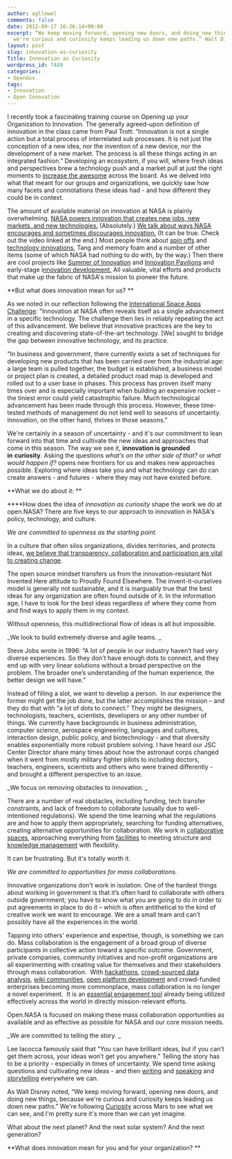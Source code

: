 ```yaml
---
author: agllewel
comments: false
date: 2012-09-17 16:26:14+00:00
excerpt: “We keep moving forward, opening new doors, and doing new things, because
  we're curious and curiosity keeps leading us down new paths.” Walt Disney
layout: post
slug: innovation-as-curiosity
Title: Innovation as Curiosity
wordpress_id: 7449
categories:
- OpenGov
tags:
- Innovation
- Open Innovation
---
```


I recently took a fascinating training course on Opening up your Organization to Innovation. The generally agreed-upon definition of innovation in the class came from Paul Trott: “Innovation is not a single action but a total process of interrelated sub processes. It is not just the conception of a new idea, nor the invention of a new device, nor the development of a new market. The process is all these things acting in an integrated fashion.” Developing an ecosystem, if you will, where fresh ideas and perspectives brew a technology push and a market pull at just the right moments to [increase the awesome](http://www.youtube.com/watch?v=IOKRR9sYlzc) across the board. As we delved into what that meant for our groups and organizations, we quickly saw how many facets and connotations these ideas had - and how different they could be in context.

The amount of available material on innovation at NASA is plainly overwhelming. [NASA powers innovation that creates new jobs, new markets, and new technologies.](http://www.nasa.gov/50th/innovation/) (Absolutely.) [We talk about ways NASA encourages and sometimes discourages innovation.](http://wiki.nasa.gov/cm/blog/waynehalesblog/posts/post_1237212199973.html) (It can be true. Check out the video linked at the end.) Most people think about [spin offs](http://spinoff.nasa.gov/) and [technology innovations](http://www.popsci.com/technology/article/2011-07/ten-tech-innovations-nasas-space-shuttle-trickled-down-non-astronauts), Tang and memory foam and a number of other items (some of which NASA had nothing to do with, by the way.) Then there are cool projects like [Summer of Innovation](http://www.nasa.gov/offices/education/programs/national/summer/home/index.html) and [Innovation Pavilions](https://www.innocentive.com/pavilion/NASA) and early-stage i[nnovation development.](http://www.nasa.gov/offices/oct/early_stage_innovation/index.html) All valuable, vital efforts and products that make up the fabric of NASA's mission to pioneer the future.

**But what does innovation mean for us? **

As we noted in our reflection following the [International Space Apps Challenge](https://docs.google.com/document/d/1OTFoaZFwjXqjcjJtr7tcH28cwD4GMglniJNvIMcg_jM/edit): "Innovation at NASA often reveals itself as a single advancement in a specific technology. The challenge then lies in reliably repeating the act of this advancement. We believe that innovative practices are the key to creating and discovering state-of-the-art technology. [We] sought to bridge the gap between innovative technology, and its practice.

"In business and government, there currently exists a set of techniques for developing new products that has been carried over from the industrial age: a large team is pulled together, the budget is established, a business model or project plan is created, a detailed product road map is developed and rolled out to a user base in phases. This process has proven itself many times over and is especially important when building an expensive rocket – the tiniest error could yield catastrophic failure. Much technological advancement has been made through this process. However, these time-tested methods of management do not lend well to seasons of uncertainty. Innovation, on the other hand, thrives in those seasons."

We're certainly in a season of uncertainty - and it's our commitment to lean forward into that time and cultivate the new ideas and approaches that come in this season. The way we see it, **innovation is grounded in** **curiosity**. Asking the questions _what’s on the other side of that?_ or _what would happen if?_ opens new frontiers for us and makes new approaches possible. Exploring where ideas take you and what technology can do can create answers - and futures - where they may not have existed before.

**What we do about it: **

****How does the idea of _innovation as curiosity_ shape the work we do at open.NASA? There are five keys to our approach to innovation in NASA's policy, technology, and culture.

_We are committed to openness as the starting point._


In a culture that often silos organizations, divides territories, and protects ideas, [we believe that transparency, collaboration and participation are vital to creating change](http://open.nasa.gov/plan/framework/).




The open source mindset transfers us from the innovation-resistant Not Invented Here attitude to Proudly Found Elsewhere. The invent-it-ourselves model is generally not sustainable, and it is inarguably true that the best ideas for any organization are often found outside of it. In the information age, I have to look for the best ideas regardless of where they come from and find ways to apply them in my context.




Without openness, this multidirectional flow of ideas is all but impossible.


_We look to build extremely diverse and agile teams. _


Steve Jobs wrote in 1996: “A lot of people in our industry haven’t had very diverse experiences. So they don’t have enough dots to connect, and they end up with very linear solutions without a broad perspective on the problem. The broader one’s understanding of the human experience, the better design we will have.”




Instead of filling a slot, we want to develop a person.  In our experience the former might get the job done, but the latter accomplishes the mission – and they do that with “a lot of dots to connect.” They might be designers, technologists, teachers, scientists, developers or any other number of things. We currently have backgrounds in business administration, computer science, aerospace engineering, languages and cultures, interaction design, public policy, and biotechnology - and that diversity enables exponentially more robust problem solving. I have heard our JSC Center Director share many times about how the astronaut corps changed when it went from mostly military fighter pilots to including doctors, teachers, engineers, scientists and others who were trained differently - and brought a different perspective to an issue.


_We focus on removing obstacles to innovation. _


There are a number of real obstacles, including funding, tech transfer constraints, and lack of freedom to collaborate (usually due to well-intentioned regulations). We spend the time learning what the regulations are and how to apply them appropriately, searching for funding alternatives, creating alternative opportunities for collaboration. We work in [collaborative spaces](http://open.nasa.gov/blog/2011/08/04/collaborating-virtually-in-a-physical-world/), approaching everything from [facilities](http://open.nasa.gov/blog/2011/07/28/working-outside-the-box-at-johnson-space-center-a-cross-post-from-ask-magazine/) to meeting structure and [knowledge management](http://open.nasa.gov/blog/2012/03/28/the-space-to-collaborate-the-space-to-share/) with flexibility.




It can be frustrating. But it's totally worth it.


_We are committed to opportunities for mass collaborations._


Innovative organizations don’t work in isolation. One of the hardest things about working in government is that it’s often hard to collaborate with others outside government; you have to know what you are going to do in order to put agreements in place to do it – which is often antithetical to the kind of creative work we want to encourage. We are a small team and can’t possibly have all the experiences in the world.




Tapping into others' experience and expertise, though, is something we can do. Mass collaboration is the engagement of a broad group of diverse participants in collective action toward a specific outcome. Government, private companies, community initiatives and non-profit organizations are all experimenting with creating value for themselves and their stakeholders through mass collaboration.  With [hackathons](http://www.rhok.org/), [crowd-sourced data analysis](http://science.nasa.gov/science-news/science-at-nasa/2011/22apr_zooniverse/), [wiki communities](http://www.nasa.gov/offices/oce/appel/ask-academy/issues/volume4/AA_4-4_AI_interview_jon_verville.html), [open platform development](http://code.nasa.gov/project/) and crowd-funded enterprises becoming more commonplace, mass collaboration is no longer a novel experiment.  It is an [essential engagement tool](http://open.nasa.gov/blog/2012/03/14/coding-for-better-government/) already being utilized effectively across the world in directly mission-relevant efforts.




Open.NASA is focused on making these mass collaboration opportunities as available and as effective as possible for NASA and our core mission needs.


_We are committed to telling the story. _


Lee Iacocca famously said that "You can have brilliant ideas, but if you can’t get them across, your ideas won’t get you anywhere." Telling the story has to be a priority - especially in times of uncertainty. We spend time asking questions and cultivating new ideas - and then [writing](http://open.nasa.gov/) and [speaking](http://www.nasa.gov/offices/oce/appel/ask-academy/issues/volume5/5-2_openNASA_accessible.html) and [storytelling](https://speakerdeck.com/u/nasa) everywhere we can.


As Walt Disney noted, “We keep moving forward, opening new doors, and doing new things, because we're curious and curiosity keeps leading us down new paths.” We're following [Curiosity](http://www.nasa.gov/mission_pages/msl/index.html) across Mars to see what we can see, and I'm pretty sure it's more than we can yet imagine.

What about the next planet? And the next solar system? And the next generation?

**What does innovation mean for you and for your organization? **
